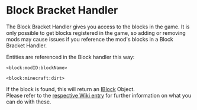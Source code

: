 # Block Bracket Handler

The Block Bracket Handler gives you access to the blocks in the game. It is only possible to get blocks registered in the game, so adding or removing mods may cause issues if you reference the mod's blocks in a Block Bracket Handler.

Entities are referenced in the Block handler this way:

```
<block:modID:blockName>

<block:minecraft:dirt>
```

If the block is found, this will return an [IBlock](/Vanilla/Blocks/IBlock) Object.  
Please refer to the [respective Wiki entry](/Vanilla/Blocks/IBlock) for further information on what you can do with these.
